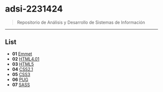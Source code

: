 # adsi-2231424
> Repositorio de Análisis y Desarrollo de Sistemas de Información
---
## List

- **01** [Emmet](Ofac/01-emmet/)
- **02** [HTML4.01](Ofac/02-html4.01/)
- **03** [HTML5](Ofac/03-html5/)
- **04** [CSS2.1](Ofac/04-css2.1/)
- **05** [CSS3](Ofac/05-css3/)
- **06** [PUG](Ofac/06-pug/)
- **07** [SASS](Ofac/07-sass/)